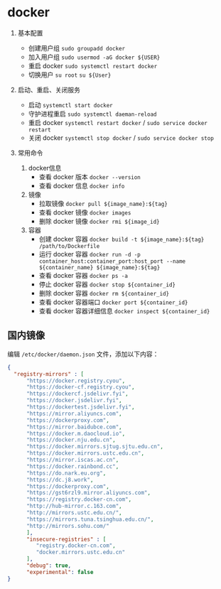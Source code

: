 # docker

1. 基本配置

   - 创建用户组 `sudo groupadd docker`
   - 加入用户组 `sudo usermod -aG docker ${USER}`
   - 重启 docker `sudo systemctl restart docker`
   - 切换用户 `su root` `su ${User}`

2. 启动、重启、关闭服务

   - 启动 `systemctl start docker`
   - 守护进程重启 `sudo systemctl daeman-reload`
   - 重启 docker `systemctl restart docker` / `sudo service docker restart`
   - 关闭 docker `systemctl stop docker` / `sudo service docker stop`

3. 常用命令
   1. docker信息
      - 查看 docker 版本 `docker --version`
      - 查看 docker 信息 `docker info`
   2. 镜像
      - 拉取镜像 `docker pull ${image_name}:${tag}`
      - 查看 docker 镜像 `docker images`
      - 删除 docker 镜像 `docker rmi ${image_id}`
   3. 容器
      - 创建 docker 容器 `docker build -t ${image_name}:${tag} /path/to/Dockerfile`
      - 运行 docker 容器 `docker run -d -p container_host:container_port:host_port --name ${container_name} ${image_name}:${tag}`
      - 查看 docker 容器 `docker ps -a`
      - 停止 docker 容器 `docker stop ${container_id}`
      - 删除 docker 容器 `docker rm ${container_id}`
      - 查看 docker 容器端口 `docker port ${container_id}`
      - 查看 docker 容器详细信息 `docker inspect ${container_id}`

## 国内镜像

编辑 `/etc/docker/daemon.json` 文件，添加以下内容：

```json
{
  "registry-mirrors" : [
      "https://docker.registry.cyou",
      "https://docker-cf.registry.cyou",
      "https://dockercf.jsdelivr.fyi",
      "https://docker.jsdelivr.fyi",
      "https://dockertest.jsdelivr.fyi",
      "https://mirror.aliyuncs.com",
      "https://dockerproxy.com",
      "https://mirror.baidubce.com",
      "https://docker.m.daocloud.io",
      "https://docker.nju.edu.cn",
      "https://docker.mirrors.sjtug.sjtu.edu.cn",
      "https://docker.mirrors.ustc.edu.cn",
      "https://mirror.iscas.ac.cn",
      "https://docker.rainbond.cc",
      "https://do.nark.eu.org",
      "https://dc.j8.work",
      "https://dockerproxy.com",
      "https://gst6rzl9.mirror.aliyuncs.com",
      "https://registry.docker-cn.com",
      "http://hub-mirror.c.163.com",
      "http://mirrors.ustc.edu.cn/",
      "https://mirrors.tuna.tsinghua.edu.cn/",
      "http://mirrors.sohu.com/" 
      ],
      "insecure-registries" : [
         "registry.docker-cn.com",
         "docker.mirrors.ustc.edu.cn"
      ],
      "debug": true,
      "experimental": false
}
```

